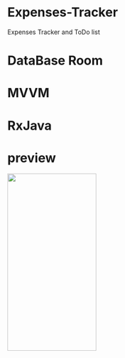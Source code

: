 # Expenses-Tracker
Expenses Tracker and ToDo list 
# DataBase Room
# MVVM
# RxJava


# preview
<image src="https://user-images.githubusercontent.com/49236858/117585713-28fc0780-b114-11eb-9d4f-beb009b4c3a6.gif" width="200" height="400"/>
